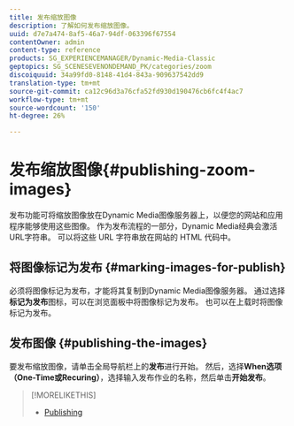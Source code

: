 ```yaml
---
title: 发布缩放图像
description: 了解如何发布缩放图像。
uuid: d7e7a474-8af5-46a7-94df-063396f67554
contentOwner: admin
content-type: reference
products: SG_EXPERIENCEMANAGER/Dynamic-Media-Classic
geptopics: SG_SCENESEVENONDEMAND_PK/categories/zoom
discoiquuid: 34a99fd0-8148-41d4-843a-909637542dd9
translation-type: tm+mt
source-git-commit: ca12c96d3a76cfa52fd930d190476cb6fc4f4ac7
workflow-type: tm+mt
source-wordcount: '150'
ht-degree: 26%

---
```



# 发布缩放图像{#publishing-zoom-images}

发布功能可将缩放图像放在Dynamic Media图像服务器上，以便您的网站和应用程序能够使用这些图像。 作为发布流程的一部分，Dynamic Media经典会激活URL字符串。 可以将这些 URL 字符串放在网站的 HTML 代码中。

## 将图像标记为发布 {#marking-images-for-publish}

必须将图像标记为发布，才能将其复制到Dynamic Media图像服务器。 通过选择&#x200B;**标记为发布**&#x200B;图标，可以在浏览面板中将图像标记为发布。 也可以在上载时将图像标记为发布。

## 发布图像 {#publishing-the-images}

要发布缩放图像，请单击全局导航栏上的&#x200B;**发布**&#x200B;进行开始。 然后，选择&#x200B;**When选项（One-Time或Recuring）**，选择输入发布作业的名称，然后单击&#x200B;**开始发布**。

>[!MORELIKETHIS]
>
>* [Publishing](publishing-files.md#publishing_files)

